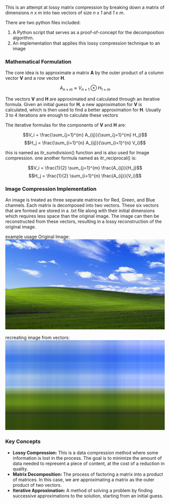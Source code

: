 
This is an attempt at lossy matrix compression by breaking down a matrix of dimensions *n x m* into two vectors of size *n x 1* and *1 x m*. 

There are two python files included:
1.  A Python script that serves as a proof-of-concept for the decomposition algorithm.
2.  An implementation that applies this lossy compression technique to an image

### Mathematical Formulation

The core idea is to approximate a matrix **A** by the outer product of a column vector **V** and a row vector **H**.

$$A_{n \times m} \approx V_{n \times 1} \otimes H_{1 \times m}$$

The vectors **V** and **H** are approximated and calculated through an iterative formula. Given an initial guess for **H**, a new approximation for **V** is calculated, which is then used to find a better approximation for **H**. Usually 3 to 4 iterations are enough to calculate these vectors


The iterative formulas for the components of **V** and **H** are:

$$V_i = \frac{\sum_{j=1}^{m} A_{ij}}{\sum_{j=1}^{m} H_j}$$
$$H_j = \frac{\sum_{i=1}^{n} A_{ij}}{\sum_{i=1}^{n} V_i}$$

this is named as itr_sumdivision() function and is also used for Image compression.
one another formula named as itr_reciprocal() is:

$$V_i = \frac{1}{2} \sum_{j=1}^{m} \frac{A_{ij}}{H_j}$$
$$H_j = \frac{1}{2} \sum_{i=1}^{n} \frac{A_{ij}}{V_i}$$

### Image Compression Implementation

An image is treated as three separate matrices for Red, Green, and Blue channels. Each matrix is decomposed into two vectors.
These six vectors that are formed are stored in a .txt file along with their initial dimensions which requires less space than the original image.
The image can then be reconstructed from these vectors, resulting in a lossy reconstruction of the original image.

example usage
Original Image:
![original_image](https://github.com/miston29/Lossy-Matrix-Compression/blob/main/original_image.jpg)

recreating image from vectors:
![reformed_image](https://github.com/miston29/Lossy-Matrix-Compression/blob/main/reformed_image.jpg)

### Key Concepts

  * **Lossy Compression:** This is a data compression method where some information is lost in the process. The goal is to minimize the amount of data needed to represent a piece of content, at the cost of a reduction in quality.
  * **Matrix Decomposition:** The process of factoring a matrix into a product of matrices. In this case, we are approximating a matrix as the outer product of two vectors.
  * **Iterative Approximation:** A method of solving a problem by finding successive approximations to the solution, starting from an initial guess.

